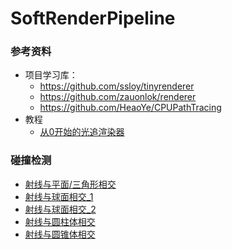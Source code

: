 # SoftRenderPipeline

### 参考资料
* 项目学习库：
  * https://github.com/ssloy/tinyrenderer
  * https://github.com/zauonlok/renderer
  * https://github.com/HeaoYe/CPUPathTracing
* 教程
  * [从0开始的光追渲染器](https://www.bilibili.com/video/BV1MJYAeYEDk/?spm_id_from=333.1387.favlist.content.click&vd_source=ea1126481fe967c5595662e4c804d212)

### 碰撞检测
* [射线与平面/三角形相交](https://www.bilibili.com/video/BV1jf421o71e?spm_id_from=333.788.videopod.sections&vd_source=ea1126481fe967c5595662e4c804d212)
* [射线与球面相交_1](https://www.bilibili.com/video/BV1W9DSYmE6o/?spm_id_from=333.337.search-card.all.click&vd_source=ea1126481fe967c5595662e4c804d212)
* [射线与球面相交_2](https://www.bilibili.com/video/BV1yq421w7sN?spm_id_from=333.788.videopod.sections&vd_source=ea1126481fe967c5595662e4c804d212)
* [射线与圆柱体相交](https://www.bilibili.com/video/BV18m41167s1?spm_id_from=333.788.videopod.sections&vd_source=ea1126481fe967c5595662e4c804d212)
* [射线与圆锥体相交](https://www.bilibili.com/video/BV1wm41167pG?spm_id_from=333.788.videopod.sections&vd_source=ea1126481fe967c5595662e4c804d212)
